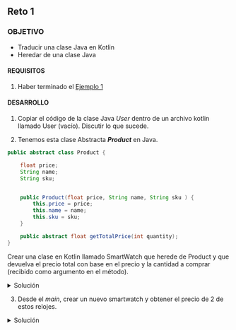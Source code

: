 ## Reto 1

### OBJETIVO 

- Traducir una clase Java en Kotlin
- Heredar de una clase Java

#### REQUISITOS 

1. Haber terminado el [Ejemplo 1](../Ejemplo-01)

#### DESARROLLO

1. Copiar el código de la clase Java *User* dentro de un archivo kotlin llamado User (vacío). Discutir lo que sucede.

2. Tenemos esta clase Abstracta ***Product*** en Java. 

```java
public abstract class Product {

    float price;
    String name;
    String sku;


    public Product(float price, String name, String sku ) {
        this.price = price;
        this.name = name;
        this.sku = sku;
    }

    public abstract float getTotalPrice(int quantity);
}
```


Crear una clase en Kotlin llamado SmartWatch que herede de Product y que devuelva el precio total con base en el precio y la cantidad a comprar (recibido como argumento en el método).

<details>
	<summary>Solución</summary>

```kotlin
class SmartWatch(
    price: Float,
    name: String,
    sku: String) : Product( price, name, sku) {
    override fun getTotalPrice(quantity: Int): Float {
        return quantity*price
    }
}
```
</details>

3. Desde el *main*, crear un nuevo smartwatch y obtener el precio de 2 de estos relojes.

<details>
	<summary>Solución</summary>

```kotlin
val appleWatch =
        SmartWatch(
            7000F,
            "Apple Watch",
            "S36-292"
        )

    println(appleWatch.getTotalPrice(2))
```
</details>


